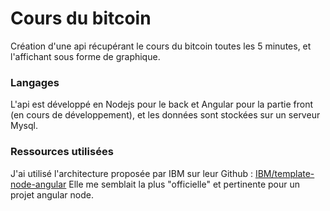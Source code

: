 # Cours du bitcoin
Création d'une api récupérant le cours du bitcoin toutes les 5 minutes, et l'affichant sous forme de graphique.

### Langages
L'api est développé en Nodejs pour le back et Angular pour la partie front (en cours de développement), et les données sont stockées sur un serveur Mysql.

### Ressources utilisées
J'ai utilisé l'architecture proposée par IBM sur leur Github : [IBM/template-node-angular]
Elle me semblait la plus "officielle" et pertinente pour un projet angular node.



[IBM/template-node-angular]: <https://github.com/IBM/template-node-angular>